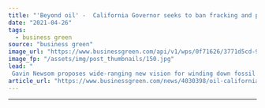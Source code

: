 ```yaml
---
title: "'Beyond oil' -  California Governor seeks to ban fracking and phase out fossil fuel production"
date: "2021-04-26"
tags: 
  - business green
source: "business green"
image_url: "https://www.businessgreen.com/api/v1/wps/0f71626/3771d5cd-98cb-4b13-ae64-f3756612d2a3/3/fracking-pipes-185x114.jpg"
image_fp: "/assets/img/post_thumbnails/150.jpg"
lead: "
 Gavin Newsom proposes wide-ranging new vision for winding down fossil fuel production in the world's fifth largest economy ..."
article_url: "https://www.businessgreen.com/news/4030398/oil-california-governor-seeks-ban-fracking-phase-fossil-fuel-production"
---
```


---
